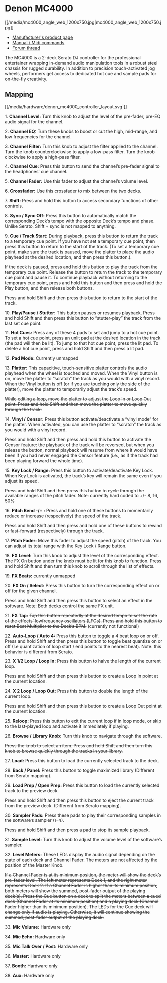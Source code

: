 # Denon MC4000

[[/media/mc4000_angle_web_1200x750.jpg|mc4000\_angle\_web\_1200x750.jpg]]

  - [Manufacturer's product
    page](http://denondj.com/products/view/mc4000)
  - [Manual / Midi
    commands](http://b06ba727c886717f9577-fff53f927840131da4fecbedd819996a.r74.cf2.rackcdn.com//1444/documents/MC4000%20-%20User%20Guide%20-%20v1.2_00.pdf)
  - [Forum
    thread](https://www.mixxx.org/forums/viewtopic.php?f=7&t=7443)

The MC4000 is a 2-deck Serato DJ controller for the professional
entertainer wrapping in-demand audio manipulation tools in a robust
steel chassis for rugged durability. In addition to precision
touch-activated jog wheels, performers get access to dedicated hot cue
and sample pads for on-the-fly creativity.

## Mapping

[[/media/hardware/denon_mc4000_controller_layout.svg|]]

1\. **Channel Level:** Turn this knob to adjust the level of the
pre-fader, pre-EQ audio signal for the channel.

2\. **Channel EQ:** Turn these knobs to boost or cut the high,
mid-range, and low frequencies for the channel.

3\. **Channel Filter:** Turn this knob to adjust the filter applied to
the channel. Turn the knob counterclockwise to apply a low-pass filter.
Turn the knob clockwise to apply a high-pass filter.

4\. **Channel Cue:** Press this button to send the channel’s pre-fader
signal to the headphones’ cue channel.

5\. **Channel Fader:** Use this fader to adjust the channel’s volume
level.

6\. **Crossfader:** Use this crossfader to mix between the two decks.

7\. **Shift:** Press and hold this button to access secondary functions
of other controls.

8\. **Sync / Sync Off:** Press this button to automatically match the
corresponding Deck’s tempo with the opposite Deck’s tempo and phase.
<span class="underline">Unlike Serato, Shift + sync is not mapped to
anything.</span>

9\. **Cue / Track Start:** During playback, press this button to return
the track to a temporary cue point. If you have not set a temporary cue
point, then press this button to return to the start of the track. (To
set a temporary cue point, make sure the track is paused, move the
platter to place the audio playhead at the desired location, and then
press this button.).

If the deck is paused, press and hold this button to play the track from
the temporary cue point. Release the button to return the track to the
temporary cue point and pause it. To continue playback without returning
to the temporary cue point, press and hold this button and then press
and hold the Play button, and then release both buttons.

Press and hold Shift and then press this button to return to the start
of the track.

10\. **Play/Pause / Stutter:** This button pauses or resumes playback.
Press and hold Shift and then press this button to “stutter-play” the
track from the last set cue point.

11\. **Hot Cues:** Press any of these 4 pads to set and jump to a hot
cue point. To set a hot cue point, press an unlit pad at the desired
location in the track (the pad will then be lit). To jump to that hot
cue point, press the lit pad. To delete a hot cue point, press and hold
Shift and then press a lit pad.

12\. **Pad Mode:** <span class="underline">Currently unmapped</span>

13\. **Platter:** This capacitive, touch-sensitive platter controls the
audio playhead when the wheel is touched and moved. When the Vinyl
button is on, move the platter to “scratch” the track as you would with
a vinyl record. When the Vinyl button is off (or if you are touching
only the side of the platter), move the platter to temporarily adjust
the track’s speed.

~~While editing a loop, move the platter to adjust the Loop In or Loop
Out point. Press and hold Shift and then move the platter to move
quickly through the track.~~

14\. **Vinyl / Censor:** Press this button activate/deactivate a “vinyl
mode” for the platter. When activated, you can use the platter to
“scratch” the track as you would with a vinyl record.

Press and hold Shift and then press and hold this button to activate the
Censor feature: the playback of the track will be reversed, but when you
release the button, normal playback will resume from where it would have
been if you had never engaged the Censor feature (i.e., as if the track
had been playing forward the whole time).

15\. **Key Lock / Range:** Press this button to activate/deactivate Key
Lock. When Key Lock is activated, the track’s key will remain the same
even if you adjust its speed.

Press and hold Shift and then press this button to cycle through the
available ranges of the pitch fader. <span class="underline">Note:
currently hard coded to +/- 8, 16, 50%</span>

16\. **Pitch Bend -/+ :** Press and hold one of these buttons to
momentarily reduce or increase (respectively) the speed of the track.

Press and hold Shift and then press and hold one of these buttons to
rewind or fast-forward (respectively) through the track.

17\. **Pitch Fader:** Move this fader to adjust the speed (pitch) of the
track. You can adjust its total range with the Key Lock / Range button.

18\. **FX Level:** Turn this knob to adjust the level of the
corresponding effect. The FX On button under the knob must be lit for
this knob to function. Press and hold Shift and then turn this knob to
scroll through the list of effects.

19\. **FX Beats:** <span class="underline">currently unmapped</span>

20\. **FX On / Select:** Press this button to turn the corresponding
effect on or off for the given channel.

Press and hold Shift and then press this button to select an effect in
the software. <span class="underline">Note: Both decks control the same
FX unit.</span>

21\. **FX Tap:** ~~Tap this button repeatedly at the desired tempo to
set the rate of the effects’ lowfrequency oscillators (LFOs). Press and
hold this button to reset Beat Multiplier to the Deck’s BPM.~~
(<span class="underline">currently not functional</span>)

22\. **Auto-Loop / Auto 4:** Press this button to toggle a 4 beat loop
on or off. Press and hold Shift and then press this button to toggle
beat quantize on or off (I.e quantization of loop start / end points to
the nearest beat). <span class="underline">Note: this behavior is
different from Serato</span>.

23\. **X 1/2 Loop / Loop In:** Press this button to halve the length of
the current loop.

Press and hold Shift and then press this button to create a Loop In
point at the current location.

24\. **X 2 Loop / Loop Out:** Press this button to double the length of
the current loop.

Press and hold Shift and then press this button to create a Loop Out
point at the current location.

25\. **Reloop:** Press this button to exit the current loop if in loop
mode, or skip to the last-played loop and activate it immediately if
playing.

26\. **Browse / Library Knob:** Turn this knob to navigate through the
software.

~~Press the knob to select an item. Press and hold Shift and then turn
this knob to browse quickly through the tracks in your library.~~

27\. **Load:** Press this button to load the currently selected track to
the deck.

28\. **Back / Panel:** Press this button to toggle maximized library
(<span class="underline">Different from Serato mapping</span>).

29\. **Load Prep / Open Prep:** Press this button to load the currently
selected track to the preview deck.

Press and hold Shift and then press this button to eject the current
track from the preview deck. (<span class="underline">Different from
Serato mapping</span>).

30\. **Sampler Pads:** Press these pads to play their corresponding
samples in the software’s sampler (1–4).

Press and hold Shift and then press a pad to stop its sample playback.

31\. **Sample Level:** Turn this knob to adjust the volume level of the
software’s sampler.

32\. **Level Meters:** These LEDs display the audio signal depending on
the state of each deck and Channel Fader. The meters are not affected by
the position of the Master Knob.

~~If a Channel Fader is at its minimum position, the meter will show the
deck’s pre-fader level. The left meter represents Deck 1, and the right
meter represents Deck 2. If a Channel Fader is higher than its minimum
position, both meters will show the summed, post-fader output of the
playing deck(s). Press the Cue button on a deck to split the meters
between a cued deck (Channel Fader at its minimum position) and a
playing deck (Channel Fader higher than its minimum position). The LEDs
for the Cue deck will change only if audio is playing. Otherwise, it
will continue showing the summed, post-fader output of the playing
deck.~~

33\. **Mic Volume:** <span class="underline">Hardware only</span>

34\. **Mic Echo:** <span class="underline">Hardware only</span>

35\. **Mic Talk Over / Post:** <span class="underline">Hardware
only</span>

36\. **Master:** <span class="underline">Hardware only</span>

37\. **Booth:** <span class="underline">Hardware only</span>

38\. **Aux:** <span class="underline">Hardware only</span>

